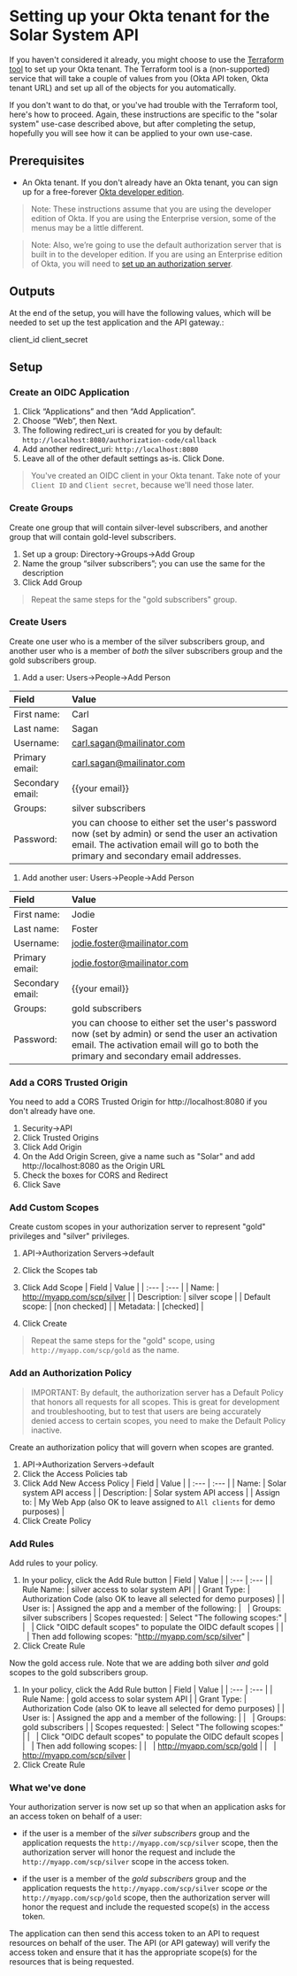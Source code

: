 # Setting up your Okta tenant for the Solar System API

If you haven't considered it already, you might choose to use the [Terraform tool](https://okta-terraform.herokuapp.com) to set up your Okta tenant. The Terraform tool is a (non-supported) service that will take a couple of values from you (Okta API token, Okta tenant URL) and set up all of the objects for you automatically.

If you don't want to do that, or you've had trouble with the Terraform tool, here's how to proceed. Again, these instructions are specific to the "solar system" use-case described above, but after completing the setup, hopefully you will see how it can be applied to your own use-case.

## Prerequisites

* An Okta tenant. If you don't already have an Okta tenant, you can sign up for a free-forever [Okta developer edition](https://developer.okta.com/).

> Note: These instructions assume that you are using the developer edition of Okta. If you are using the Enterprise version, some of the menus may be a little different.

> Note: Also, we’re going to use the default authorization server that is built in to the developer edition. If you are using an Enterprise edition of Okta, you will need to [set up an authorization server](https://developer.okta.com/docs/guides/customize-authz-server/create-authz-server/).

## Outputs

At the end of the setup, you will have the following values, which will be needed to set up the test application and the API gateway.:

client_id
client_secret


## Setup

### Create an OIDC Application

1. Click “Applications” and then “Add Application”.
2. Choose “Web”, then Next.
3. The following redirect_uri is created for you by default:
	`http://localhost:8080/authorization-code/callback`
4. Add another redirect_uri:
	`http://localhost:8080`
5. Leave all of the other default settings as-is. Click Done.

> You've created an OIDC client in your Okta tenant. Take note of your `Client ID` and `Client secret`, because we'll need those later.

### Create Groups

Create one group that will contain silver-level subscribers, and another group that will contain gold-level subscribers.

1. Set up a group: Directory->Groups->Add Group
2. Name the group “silver subscribers”; you can use the same for the description
3. Click Add Group

> Repeat the same steps for the "gold subscribers" group.

### Create Users

Create one user who is a member of the silver subscribers group, and another user who is a member of *both* the silver subscribers group and the gold subscribers group.

1. Add a user: Users->People->Add Person

| Field | Value |
| :--- 	| :--- 	|
| First name: | Carl |
| Last name: | Sagan |
| Username: | carl.sagan@mailinator.com |
| Primary email: | carl.sagan@mailinator.com |
| Secondary email: | {{your email}} |
| Groups: | silver subscribers |
| Password: | you can choose to either set the user's password now (set by admin) or send the user an activation email. The activation email will go to both the primary and secondary email addresses. |

1. Add another user: Users->People->Add Person

| Field | Value |
| :--- 	| :--- 	|
| First name: | Jodie |
| Last name: | Foster |
| Username: | jodie.foster@mailinator.com |
| Primary email: | jodie.fostor@mailinator.com |
| Secondary email: | {{your email}} |
| Groups: | gold subscribers |
| Password: | you can choose to either set the user's password now (set by admin) or send the user an activation email. The activation email will go to both the primary and secondary email addresses. |

### Add a CORS Trusted Origin

You need to add a CORS Trusted Origin for http://localhost:8080 if you don't already have one. 

1. Security->API
2. Click Trusted Origins
3. Click Add Origin
4. On the Add Origin Screen, give a name such as "Solar" and add http://localhost:8080 as the Origin URL
5. Check the boxes for CORS and Redirect
6. Click Save

### Add Custom Scopes

Create custom scopes in your authorization server to represent "gold" privileges and "silver" privileges.

1. API->Authorization Servers->default
2. Click the Scopes tab
3. Click Add Scope
	| Field | Value	|
   	| :---  | :--- 	|
	| Name: | http://myapp.com/scp/silver |
	| Description: | silver scope |
	| Default scope: | [non checked] |
	| Metadata: | [checked] |

4. Click Create

> Repeat the same steps for the "gold" scope, using `http://myapp.com/scp/gold` as the name.

### Add an Authorization Policy

> IMPORTANT: By default, the authorization server has a Default Policy that honors all requests for all scopes. This is great for development and troubleshooting, but to test that users are being accurately denied access to certain scopes, you need to make the Default Policy inactive.

Create an authorization policy that will govern when scopes are granted.

1. API->Authorization Servers->default
2. Click the Access Policies tab
3. Click Add New Access Policy
	| Field | Value	|
   	| :---  | :--- 	|
	| Name: | Solar system API access |
	| Description: | Solar system API access |
	| Assign to: | My Web App (also OK to leave assigned to `All clients` for demo purposes) |
4. Click Create Policy

### Add Rules

Add rules to your policy.

1. In your policy, click the Add Rule button
	| Field | Value	|
   	| :---  | :--- 	|
	| Rule Name: | silver access to solar system API |
	| Grant Type: | Authorization Code (also OK to leave all selected for demo purposes) |
	| User is: 	| Assigned the app and a member of the following:
	| &nbsp;			| Groups: silver subscribers
	| Scopes requested: | Select "The following scopes:" |
	| &nbsp; 			| Click "OIDC default scopes" to populate the OIDC default scopes |
	| &nbsp; 			| Then add following scopes: "http://myapp.com/scp/silver" |
2. Click Create Rule

Now the gold access rule. Note that we are adding both silver *and* gold scopes to the gold subscribers group.

1. In your policy, click the Add Rule button
	| Field | Value	|
   	| :---  | :--- 	|
	| Rule Name: | gold access to solar system API |
	| Grant Type: | Authorization Code (also OK to leave all selected for demo purposes) |
	| User is: | Assigned the app and a member of the following: |
	| &nbsp;	|	Groups: gold subscribers |
	| Scopes requested: | Select "The following scopes:" |
	| &nbsp; 			| Click "OIDC default scopes" to populate the OIDC default scopes |
	| &nbsp; 			| Then add following scopes: |
	| &nbsp;			| http://myapp.com/scp/gold |
	| &nbsp;			| http://myapp.com/scp/silver |
2. Click Create Rule

### What we've done

Your authorization server is now set up so that when an application asks for an access token on behalf of a user:

* if the user is a member of the _silver subscribers_ group and the application requests the `http://myapp.com/scp/silver` scope, then the authorization server will honor the request and include the `http://myapp.com/scp/silver` scope in the access token.

* if the user is a member of the _gold subscribers_ group and the application requests the `http://myapp.com/scp/silver` scope *or* the `http://myapp.com/scp/gold` scope, then the authorization server will honor the request and include the requested scope(s) in the access token.

The application can then send this access token to an API to request resources on behalf of the user. The API (or API gateway) will verify the access token and ensure that it has the appropriate scope(s) for the resources that is being requested.
